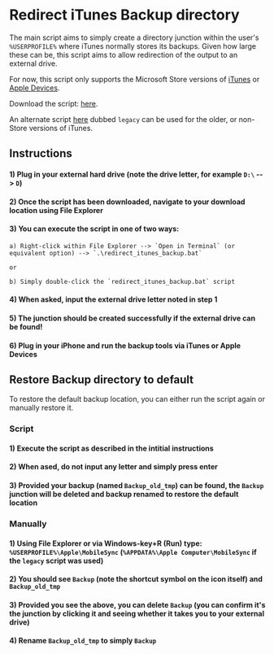 # Redirect iTunes Backup directory

The main script aims to simply create a directory junction within the user's `%USERPROFILE%` where iTunes normally stores its backups. Given how large these can be, this script aims to allow redirection of the output to an external drive.

For now, this script only supports the Microsoft Store versions of [iTunes](https://apps.microsoft.com/detail/9pb2mz1zmb1s?rtc=2&activetab=pivot%3Aoverviewtab&hl=en-ca&gl=CA) or [Apple Devices](https://apps.microsoft.com/detail/9np83lwlpz9k?rtc=2&activetab=pivot%3Aoverviewtab&hl=en-ca&gl=CA).

Download the script: [here](https://raw.githubusercontent.com/jaleezyy/misc-scripts/main/redirect_itunes_backup/redirect_itunes_backup.bat).

An alternate script [here](https://raw.githubusercontent.com/jaleezyy/misc-scripts/main/redirect_itunes_backup/redirect_itunes_backup_legacy.bat) dubbed `legacy` can be used for the older, or non-Store versions of iTunes. 

## Instructions

#### 1) Plug in your external hard drive (note the drive letter, for example `D:\` --> `D`)
#### 2) Once the script has been downloaded, navigate to your download location using File Explorer
#### 3) You can execute the script in one of two ways:
    a) Right-click within File Explorer --> `Open in Terminal` (or equivalent option) --> `.\redirect_itunes_backup.bat`
    
    or
    
    b) Simply double-click the `redirect_itunes_backup.bat` script

#### 4) When asked, input the external drive letter noted in step 1
#### 5) The junction should be created successfully if the external drive can be found!
#### 6) Plug in your iPhone and run the backup tools via iTunes or Apple Devices

## Restore Backup directory to default

To restore the default backup location, you can either run the script again or manually restore it. 

### Script
#### 1) Execute the script as described in the intitial instructions
#### 2) When ased, do not input any letter and simply press enter
#### 3) Provided your backup (named `Backup_old_tmp`) can be found, the `Backup` junction will be deleted and backup renamed to restore the default location

### Manually
#### 1) Using File Explorer or via Windows-key+R (Run) type: `%USERPROFILE%\Apple\MobileSync` (`%APPDATA%\Apple Computer\MobileSync` if the `legacy` script was used)
#### 2) You should see `Backup` (note the shortcut symbol on the icon itself) and `Backup_old_tmp`
#### 3) Provided you see the above, you can delete `Backup` (you can confirm it's the junction by clicking it and seeing whether it takes you to your external drive)
#### 4) Rename `Backup_old_tmp` to simply `Backup`